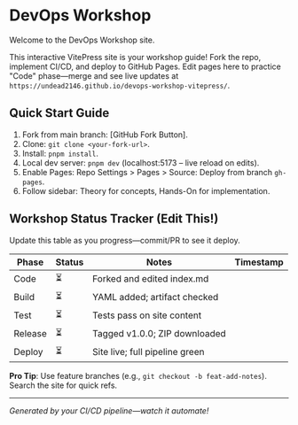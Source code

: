 # DevOps Workshop

Welcome to the DevOps Workshop site.

This interactive VitePress site is your workshop guide! Fork the repo, implement CI/CD, and deploy to GitHub Pages. Edit pages here to practice "Code" phase—merge and see live updates at `https://undead2146.github.io/devops-workshop-vitepress/`.

## Quick Start Guide

1. Fork from main branch: [GitHub Fork Button].
2. Clone: `git clone <your-fork-url>`.
3. Install: `pnpm install`.
4. Local dev server: `pnpm dev` (localhost:5173 – live reload on edits).
5. Enable Pages: Repo Settings > Pages > Source: Deploy from branch `gh-pages`.
6. Follow sidebar: Theory for concepts, Hands-On for implementation.

## Workshop Status Tracker (Edit This!)

Update this table as you progress—commit/PR to see it deploy.

| Phase   | Status | Notes                          | Timestamp |
|---------|--------|--------------------------------|-----------|
| Code    | ⏳     | Forked and edited index.md     |           |
| Build   | ⏳     | YAML added; artifact checked   |           |
| Test    | ⏳     | Tests pass on site content     |           |
| Release | ⏳     | Tagged v1.0.0; ZIP downloaded  |           |
| Deploy  | ⏳     | Site live; full pipeline green |           |

**Pro Tip**: Use feature branches (e.g., `git checkout -b feat-add-notes`). Search the site for quick refs.

---

*Generated by your CI/CD pipeline—watch it automate!*
